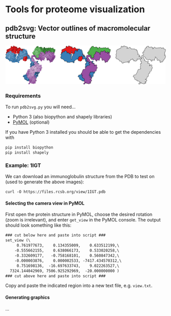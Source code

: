 # Tools for proteome visualization
## pdb2svg: Vector outlines of macromolecular structure
<img src="ig_example.png" alt="logo" width=700/>

### Requirements
To run `pdb2svg.py` you will need...
* Python 3 (also biopython and shapely libraries)
* [PyMOL](https://pymol.org/2/) (optional)

If you have Python 3 installed you should be able to get the dependencies with
```
pip install biopython
pip install shapely
```

### Example: 1IGT
We can download an immunoglobulin structure from the PDB to test on (used to generate the above images):
```
curl -O https://files.rcsb.org/view/1IGT.pdb
```
#### Selecting the camera view in PyMOL
First open the protein structure in PyMOL, choose the desired rotation (zoom is irrelevant), and enter `get_view` in the PyMOL console. The output should look something like this:
```
### cut below here and paste into script ###
set_view (\
     0.761977673,    0.134355009,    0.633512199,\
    -0.555662155,    0.638066173,    0.533020258,\
    -0.332609177,   -0.758168101,    0.560847342,\
    -0.000003876,    0.000002533, -7417.434570312,\
     0.751698136,  -16.697633743,    9.022263527,\
  7324.144042969, 7506.925292969,  -20.000000000 )
### cut above here and paste into script ###
```
Copy and paste the indicated region into a new text file, e.g. `view.txt`.

#### Generating graphics
...
